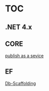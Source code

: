 # TOC

## .NET 4.x

## CORE

[publish as a sevice](publish-website-as-a-windows-service.md)

## EF

[Db-Scaffolding](EF/db-scaffolding.md)
